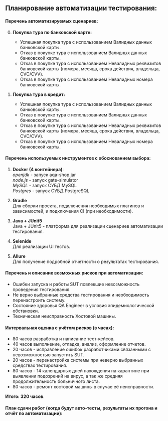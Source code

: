 ## Планирование автоматизации тестирования:

#### Перечень автоматизируемых сценариев:
0. **Покупка тура по банковской карте:**
    * Успешная покупка тура с использованием Валидных данных банковской карты.
    * Отказ в покупке тура с использованием Валидных данных банковской карты.
    * Отказ в покупке тура с использованием Невалидных реквизитов банковской карты (номера, месяца, срока действия, владельца, CVC/CVV).
    * Отказ в покупке тура с использованием Невалидных номера банковской карты.  
    
0. **Покупка тура в кредит:**
    * Успешная покупка тура с использованием Валидных данных банковской карты.
    * Отказ в покупке тура с использованием Валидных данных банковской карты.
    * Отказ в покупке тура с использованием Невалидных реквизитов банковской карты (номера, месяца, срока действия, владельца, CVC/CVV).
    * Отказ в покупке тура с использованием Невалидных номера банковской карты.
    
#### Перечень используемых инструментов с обоснованием выбора:
1. **Docker (4 контейнера)**:  
    _openjdk_ - запуск aqa-shop.jar  
    _node.js_ - запуск gate-simulator  
    _MySQL_ - запуск СУБД MySQL  
    _Postgres_ - запуск СУБД PostgreSQL  
    
2. **Gradle**  
    Для сборки проекта, подключения необходимых плагинов и зависимостей, и подключения CI (при необходимости).  
    
3. **Java + JUnit5**  
    Java + JUnit5 - платформа для реализации сценариев автоматизации тестирования.  
    
4. **Selenide**  
    Для реализации UI тестов.  
    
5. **Allure**  
    Для получение подробной отчетности о результатах тестирования.  
    
#### Перечень и описание возможных рисков при автоматизации:  
* Ошибки запуска и работы SUT повлекшие невозможность проведения тестирования.  
* Не верно выбранные средства тестирования и необходимость перенастроить систему.
* Состояние здоровья QA Engineer в условия эпидемиологической обстановки.
* Техническая неисправность Хостовой машины. 

#### Интервальная оценка с учётом рисков (в часах):
* 80 часов разработка и написание тест-кейсов.
* 40 часов выполнение, отладка, анализ, оформление отчетов.
* 20 часов - исправление ошибок разработчиками связанными с невозможностью запустить SUT.
* 20 часов - перенастройка системы при неверно выбранных средствах тестирования.
* 80 часов - 14 календарных дней нахождения на карантине при выявлении подозрений на вирус, а так же средняя продолжительность больничного листа.
* 80 часов - ремонт хостовой машины в случае её неисправности.  

**Итого: 320 часов**.
#### План сдачи работ (когда будут авто-тесты, результаты их прогона и отчёт по автоматизации):